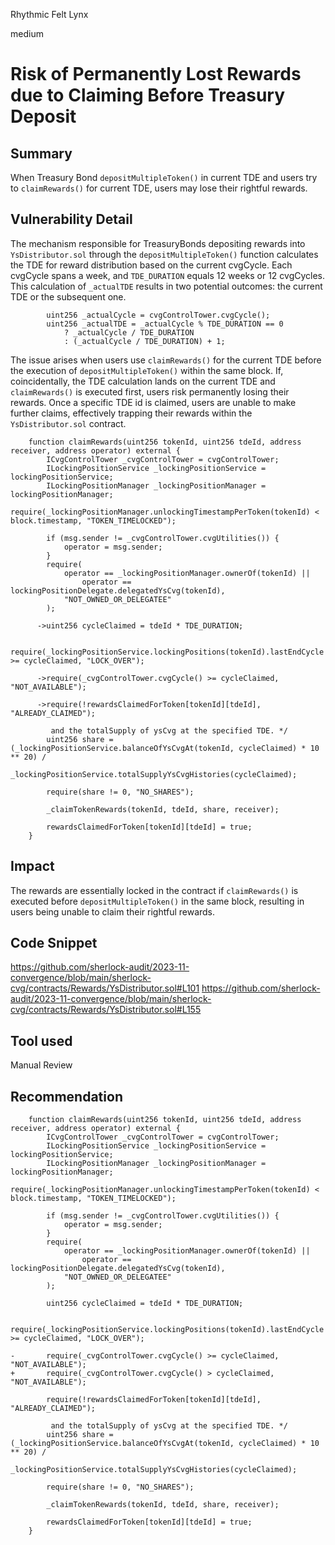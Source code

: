 Rhythmic Felt Lynx

medium

# Risk of Permanently Lost Rewards due to Claiming Before Treasury Deposit

## Summary
When Treasury Bond `depositMultipleToken()` in current TDE and users try to `claimRewards()` for current TDE, users may lose their rightful rewards.

## Vulnerability Detail
The mechanism responsible for TreasuryBonds depositing rewards into `YsDistributor.sol` through the `depositMultipleToken()` function calculates the TDE for reward distribution based on the current cvgCycle. Each cvgCycle spans a week, and `TDE_DURATION` equals 12 weeks or 12 cvgCycles. This calculation of `_actualTDE` results in two potential outcomes: the current TDE or the subsequent one.
```solidity
        uint256 _actualCycle = cvgControlTower.cvgCycle();
        uint256 _actualTDE = _actualCycle % TDE_DURATION == 0
            ? _actualCycle / TDE_DURATION
            : (_actualCycle / TDE_DURATION) + 1;
```
The issue arises when users use `claimRewards()` for the current TDE before the execution of `depositMultipleToken()` within the same block. If, coincidentally, the TDE calculation lands on the current TDE and `claimRewards()` is executed first, users risk permanently losing their rewards. Once a specific TDE id is claimed, users are unable to make further claims, effectively trapping their rewards within the `YsDistributor.sol` contract.
```solidity
    function claimRewards(uint256 tokenId, uint256 tdeId, address receiver, address operator) external {
        ICvgControlTower _cvgControlTower = cvgControlTower;
        ILockingPositionService _lockingPositionService = lockingPositionService;
        ILockingPositionManager _lockingPositionManager = lockingPositionManager;
        require(_lockingPositionManager.unlockingTimestampPerToken(tokenId) < block.timestamp, "TOKEN_TIMELOCKED");

        if (msg.sender != _cvgControlTower.cvgUtilities()) {
            operator = msg.sender;
        }
        require(
            operator == _lockingPositionManager.ownerOf(tokenId) ||
                operator == lockingPositionDelegate.delegatedYsCvg(tokenId),
            "NOT_OWNED_OR_DELEGATEE"
        );

      ->uint256 cycleClaimed = tdeId * TDE_DURATION;

        require(_lockingPositionService.lockingPositions(tokenId).lastEndCycle >= cycleClaimed, "LOCK_OVER");

      ->require(_cvgControlTower.cvgCycle() >= cycleClaimed, "NOT_AVAILABLE");

      ->require(!rewardsClaimedForToken[tokenId][tdeId], "ALREADY_CLAIMED");

         and the totalSupply of ysCvg at the specified TDE. */
        uint256 share = (_lockingPositionService.balanceOfYsCvgAt(tokenId, cycleClaimed) * 10 ** 20) /
            _lockingPositionService.totalSupplyYsCvgHistories(cycleClaimed);

        require(share != 0, "NO_SHARES");

        _claimTokenRewards(tokenId, tdeId, share, receiver);

        rewardsClaimedForToken[tokenId][tdeId] = true;
    }
```
## Impact
The rewards are essentially locked in the contract if `claimRewards()` is executed before `depositMultipleToken()` in the same block, resulting in users being unable to claim their rightful rewards.

## Code Snippet
https://github.com/sherlock-audit/2023-11-convergence/blob/main/sherlock-cvg/contracts/Rewards/YsDistributor.sol#L101
https://github.com/sherlock-audit/2023-11-convergence/blob/main/sherlock-cvg/contracts/Rewards/YsDistributor.sol#L155
## Tool used

Manual Review

## Recommendation
```solidity
    function claimRewards(uint256 tokenId, uint256 tdeId, address receiver, address operator) external {
        ICvgControlTower _cvgControlTower = cvgControlTower;
        ILockingPositionService _lockingPositionService = lockingPositionService;
        ILockingPositionManager _lockingPositionManager = lockingPositionManager;
        require(_lockingPositionManager.unlockingTimestampPerToken(tokenId) < block.timestamp, "TOKEN_TIMELOCKED");

        if (msg.sender != _cvgControlTower.cvgUtilities()) {
            operator = msg.sender;
        }
        require(
            operator == _lockingPositionManager.ownerOf(tokenId) ||
                operator == lockingPositionDelegate.delegatedYsCvg(tokenId),
            "NOT_OWNED_OR_DELEGATEE"
        );

        uint256 cycleClaimed = tdeId * TDE_DURATION;

        require(_lockingPositionService.lockingPositions(tokenId).lastEndCycle >= cycleClaimed, "LOCK_OVER");

-       require(_cvgControlTower.cvgCycle() >= cycleClaimed, "NOT_AVAILABLE");
+       require(_cvgControlTower.cvgCycle() > cycleClaimed, "NOT_AVAILABLE");

        require(!rewardsClaimedForToken[tokenId][tdeId], "ALREADY_CLAIMED");

         and the totalSupply of ysCvg at the specified TDE. */
        uint256 share = (_lockingPositionService.balanceOfYsCvgAt(tokenId, cycleClaimed) * 10 ** 20) /
            _lockingPositionService.totalSupplyYsCvgHistories(cycleClaimed);

        require(share != 0, "NO_SHARES");

        _claimTokenRewards(tokenId, tdeId, share, receiver);

        rewardsClaimedForToken[tokenId][tdeId] = true;
    }
```
